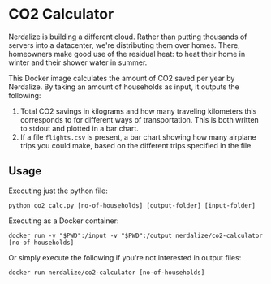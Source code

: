 # CO2 Calculator
Nerdalize is building a different cloud. Rather than putting thousands of servers into a datacenter, we're distributing them over homes. There, homeowners make good use of the residual heat: to heat their home in winter and their shower water in summer.

This Docker image calculates the amount of CO2 saved per year by Nerdalize. By taking an amount of households as input, it outputs the following:

1. Total CO2 savings in kilograms and how many traveling kilometers this corresponds to for different ways of transportation. This is both written to stdout and plotted in a bar chart.
2. If a file `flights.csv` is present, a bar chart showing how many airplane trips you could make, based on the different trips specified in the file.

## Usage
Executing just the python file:
```
python co2_calc.py [no-of-households] [output-folder] [input-folder]
```

Executing as a Docker container:
```
docker run -v "$PWD":/input -v "$PWD":/output nerdalize/co2-calculator [no-of-households]
```

Or simply execute the following if you're not interested in output files:
```
docker run nerdalize/co2-calculator [no-of-households]
```
